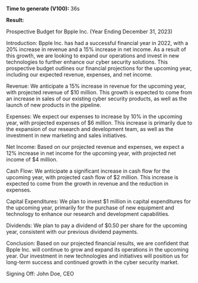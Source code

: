 **Time to generate (V100):** 36s

**Result:**

Prospective Budget for Bpple Inc. (Year Ending December 31, 2023)

Introduction: 
Bpple Inc. has had a successful financial year in 2022, with a 20% increase in revenue and a 15% increase in net income. As a result of this growth, we are looking to expand our operations and invest in new technologies to further enhance our cyber security solutions. This prospective budget outlines our financial projections for the upcoming year, including our expected revenue, expenses, and net income. 

Revenue: 
We anticipate a 15% increase in revenue for the upcoming year, with projected revenue of $10 million. This growth is expected to come from an increase in sales of our existing cyber security products, as well as the launch of new products in the pipeline. 

Expenses: 
We expect our expenses to increase by 10% in the upcoming year, with projected expenses of $6 million. This increase is primarily due to the expansion of our research and development team, as well as the investment in new marketing and sales initiatives. 

Net Income: 
Based on our projected revenue and expenses, we expect a 12% increase in net income for the upcoming year, with projected net income of $4 million. 

Cash Flow: 
We anticipate a significant increase in cash flow for the upcoming year, with projected cash flow of $2 million. This increase is expected to come from the growth in revenue and the reduction in expenses. 

Capital Expenditures: 
We plan to invest $1 million in capital expenditures for the upcoming year, primarily for the purchase of new equipment and technology to enhance our research and development capabilities. 

Dividends: 
We plan to pay a dividend of $0.50 per share for the upcoming year, consistent with our previous dividend payments. 

Conclusion: 
Based on our projected financial results, we are confident that Bpple Inc. will continue to grow and expand its operations in the upcoming year. Our investment in new technologies and initiatives will position us for long-term success and continued growth in the cyber security market. 

Signing Off: 
John Doe, CEO